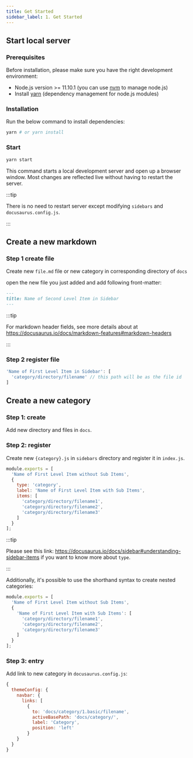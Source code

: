 ```yaml
---
title: Get Started
sidebar_label: 1. Get Started
---
```


## Start local server

### Prerequisites

Before installation, please make sure you have the right development environment:

- Node.js version >= 11.10.1 (you can use [nvm](https://github.com/nvm-sh/nvm) to manage node.js)
- Install [yarn](https://yarnpkg.com/en/docs/install#mac-stable) (dependency management for node.js modules)

### Installation

Run the below command to install dependencies:

```bash
yarn # or yarn install
```

### Start

```bash
yarn start
```

This command starts a local development server and open up a browser window. Most changes are reflected live without having to restart the server.

:::tip

There is no need to restart server except modifying `sidebars` and `docusaurus.config.js`.

:::

## Create a new markdown

### Step 1 create file

Create new `file.md` file or new category in corresponding directory of `docs`

open the new file you just added and add following front-matter:

```md
---
title: Name of Second Level Item in Sidebar
---
```

:::tip

For markdown header fields, see more details about at https://docusaurus.io/docs/markdown-features#markdown-headers

:::

### Step 2 register file

```jsx title="sidebars/{category}.js"
'Name of First Level Item in Sidebar': [
  'category/directory/filename' // this path will be as the file id
]
```

## Create a new category

### Step 1: create

Add new directory and files in `docs`.

### Step 2: register

Create new `{category}.js` in `sidebars` directory and register it in `index.js`.

```js title="sidebars/{category}.js"
module.exports = [
  'Name of First Level Item without Sub Items',
  {
    type: 'category',
    label: 'Name of First Level Item with Sub Items',
    items: [
      'category/directory/filename1',
      'category/directory/filename2',
      'category/directory/filename3'
    ]
  }
];
```

:::tip

Please see this link: https://docusaurus.io/docs/sidebar#understanding-sidebar-items if you want to know more about `type`.

:::

Additionally, it's possible to use the shorthand syntax to create nested categories:

```js title="sidebars/{category}.js"
module.exports = [
  'Name of First Level Item without Sub Items',
  {
    'Name of First Level Item with Sub Items': [
      'category/directory/filename1',
      'category/directory/filename2',
      'category/directory/filename3'
    ]
  }
];
```

### Step 3: entry

Add link to new category in `docusaurus.config.js`:

```js {6-9} title="docusaurus.config.js"
{
  themeConfig: {
    navbar: {
      links: [
        {
          to: 'docs/category/1.basic/filename',
          activeBasePath: 'docs/category/',
          label: 'Category',
          position: 'left'
        }
    }
  }
}
```
